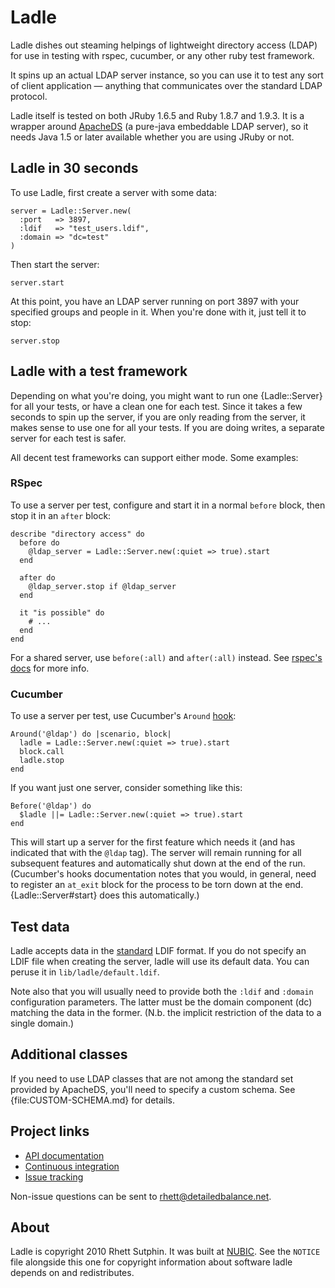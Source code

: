 Ladle
=====

Ladle dishes out steaming helpings of lightweight directory access
(LDAP) for use in testing with rspec, cucumber, or any other ruby test
framework.

It spins up an actual LDAP server instance, so you can use it to test
any sort of client application &mdash; anything that communicates over
the standard LDAP protocol.

Ladle itself is tested on both JRuby 1.6.5 and Ruby 1.8.7 and 1.9.3.
It is a wrapper around [ApacheDS][] (a pure-java embeddable LDAP
server), so it needs Java 1.5 or later available whether you are using
JRuby or not.

[ApacheDS]: http://directory.apache.org/apacheds/1.0/index.html

Ladle in 30 seconds
-------------------

To use Ladle, first create a server with some data:

    server = Ladle::Server.new(
      :port   => 3897,
      :ldif   => "test_users.ldif",
      :domain => "dc=test"
    )

Then start the server:

    server.start

At this point, you have an LDAP server running on port 3897 with your
specified groups and people in it.  When you're done with it, just
tell it to stop:

    server.stop

Ladle with a test framework
---------------------------

Depending on what you're doing, you might want to run one
{Ladle::Server} for all your tests, or have a clean one for each test.
Since it takes a few seconds to spin up the server, if you are only
reading from the server, it makes sense to use one for all your tests.
If you are doing writes, a separate server for each test is safer.

All decent test frameworks can support either mode.  Some examples:

### RSpec

To use a server per test, configure and start it in a normal `before`
block, then stop it in an `after` block:

    describe "directory access" do
      before do
        @ldap_server = Ladle::Server.new(:quiet => true).start
      end

      after do
        @ldap_server.stop if @ldap_server
      end

      it "is possible" do
        # ...
      end
    end

For a shared server, use `before(:all)` and `after(:all)` instead.
See [rspec's docs][rspec-before] for more info.

[rspec-before]: http://rspec.info/documentation/before_and_after.html

### Cucumber

To use a server per test, use Cucumber's `Around` [hook][cucumber-hooks]:

    Around('@ldap') do |scenario, block|
      ladle = Ladle::Server.new(:quiet => true).start
      block.call
      ladle.stop
    end

If you want just one server, consider something like this:

    Before('@ldap') do
      $ladle ||= Ladle::Server.new(:quiet => true).start
    end

This will start up a server for the first feature which needs it (and
has indicated that with the `@ldap` tag).  The server will remain
running for all subsequent features and automatically shut down at the
end of the run.  (Cucumber's hooks documentation notes that you would,
in general, need to register an `at_exit` block for the process to be
torn down at the end.  {Ladle::Server#start} does this automatically.)

[cucumber-hooks]: http://github.com/cucumber/cucumber/wiki/hooks

Test data
---------

Ladle accepts data in the [standard][rfc2849] LDIF format.  If you do
not specify an LDIF file when creating the server, ladle will use its
default data.  You can peruse it in `lib/ladle/default.ldif`.

Note also that you will usually need to provide both the `:ldif` and
`:domain` configuration parameters.  The latter must be the domain
component (dc) matching the data in the former.  (N.b. the implicit
restriction of the data to a single domain.)

[rfc2849]: http://tools.ietf.org/rfc/rfc2849.txt

Additional classes
------------------

If you need to use LDAP classes that are not among the standard set
provided by ApacheDS, you'll need to specify a custom schema.  See
{file:CUSTOM-SCHEMA.md} for details.

Project links
-------------

* [API documentation](http://rubydoc.info/github/NUBIC/ladle/master/frames)
* [Continuous integration](https://public-ci.nubic.northwestern.edu/job/ladle/)
* [Issue tracking](http://github.com/NUBIC/ladle/issues)

Non-issue questions can be sent to rhett@detailedbalance.net.

About
-----

Ladle is copyright 2010 Rhett Sutphin.  It was built at [NUBIC][].
See the `NOTICE` file alongside this one for copyright information
about software ladle depends on and redistributes.

[NUBIC]: http://www.nucats.northwestern.edu/centers/nubic
